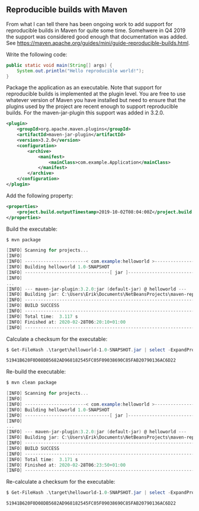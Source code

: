 ## Reproducible builds with Maven
From what I can tell there has been ongoing work to add support for reproducible builds in Maven for quite some time. Somehwere in Q4 2019 the support was considered good enough that documentation was added. See https://maven.apache.org/guides/mini/guide-reproducible-builds.html.


Write the following code:
```Java
public static void main(String[] args) {
    System.out.println("Hello reproducible world!");
}
```

Package the application as an executable. Note that support for reproducible builds is implemented at the plugin level. You are free to use whatever version of Maven you have installed but need to ensure that the plugins used by the project are recent enough to support reproducible builds. For the maven-jar-plugin this support was added in 3.2.0.
```XML
<plugin>
    <groupId>org.apache.maven.plugins</groupId>
    <artifactId>maven-jar-plugin</artifactId>
    <version>3.2.0</version>
    <configuration>
        <archive>
            <manifest>
                <mainClass>com.example.Application</mainClass>
            </manifest>
        </archive>
    </configuration>
</plugin>
```

Add the following property:
```XML
<properties>
    <project.build.outputTimestamp>2019-10-02T08:04:00Z</project.build.outputTimestamp>
</properties>
```

Build the executable:
```Powershell
$ mvn package

[INFO] Scanning for projects...
[INFO]
[INFO] -----------------------< com.example:helloworld >-----------------------
[INFO] Building helloworld 1.0-SNAPSHOT
[INFO] --------------------------------[ jar ]---------------------------------
[INFO]
...
[INFO] --- maven-jar-plugin:3.2.0:jar (default-jar) @ helloworld ---
[INFO] Building jar: C:\Users\Erik\Documents\NetBeansProjects\maven-reproducible-builds\helloworld\target\helloworld-1.0-SNAPSHOT.jar
[INFO] ------------------------------------------------------------------------
[INFO] BUILD SUCCESS
[INFO] ------------------------------------------------------------------------
[INFO] Total time:  3.117 s
[INFO] Finished at: 2020-02-28T06:20:10+01:00
[INFO] ------------------------------------------------------------------------
```

Calculate a checksum for the executable:
```Powershell
$ Get-FileHash .\target\helloworld-1.0-SNAPSHOT.jar | select -ExpandProperty Hash

51941B620F0D08DB5682AD968182545FC05F09038690C85FAB20790136AC6D22
```

Re-build the executable:
```Powershell
$ mvn clean package

[INFO] Scanning for projects...
[INFO]
[INFO] -----------------------< com.example:helloworld >-----------------------
[INFO] Building helloworld 1.0-SNAPSHOT
[INFO] --------------------------------[ jar ]---------------------------------
[INFO]
...
[INFO] --- maven-jar-plugin:3.2.0:jar (default-jar) @ helloworld ---
[INFO] Building jar: C:\Users\Erik\Documents\NetBeansProjects\maven-reproducible-builds\helloworld\target\helloworld-1.0-SNAPSHOT.jar
[INFO] ------------------------------------------------------------------------
[INFO] BUILD SUCCESS
[INFO] ------------------------------------------------------------------------
[INFO] Total time:  3.171 s
[INFO] Finished at: 2020-02-28T06:23:50+01:00
[INFO] ------------------------------------------------------------------------
```

Re-calculate a checksum for the executable:
```Powershell
$ Get-FileHash .\target\helloworld-1.0-SNAPSHOT.jar | select -ExpandProperty Hash

51941B620F0D08DB5682AD968182545FC05F09038690C85FAB20790136AC6D22
```